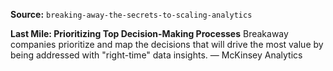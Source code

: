 **Source:** `breaking-away-the-secrets-to-scaling-analytics`

**Last Mile: Prioritizing Top Decision-Making Processes**
Breakaway companies prioritize and map the decisions that will drive the most value by being addressed with "right-time" data insights. — McKinsey Analytics
